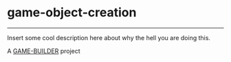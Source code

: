 # game-object-creation
-------------------

Insert some cool description here about why the hell you are doing this.

A [GAME-BUILDER][game-builder] project

[game-builder]: http://diegomarquez.github.io/game-builder